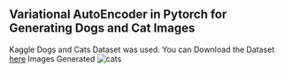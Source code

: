 ## Variational AutoEncoder in Pytorch for Generating Dogs and Cat Images
Kaggle Dogs and Cats Dataset was used.
You can Download the Dataset [here](https://www.microsoft.com/en-us/download/details.aspx?id=54765)
Images Generated ![cats](./imgs/cats.gif)